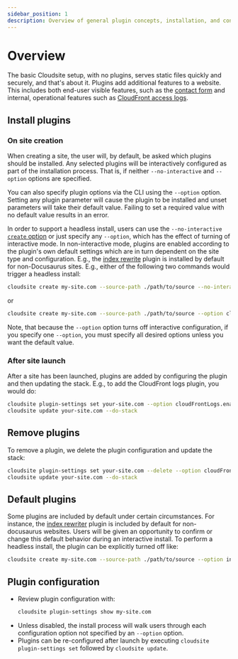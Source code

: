 ```yaml
---
sidebar_position: 1
description: Overview of general plugin concepts, installation, and configuration.
---
```

# Overview

The basic Cloudsite setup, with no plugins, serves static files quickly and securely, and that's about it. Plugins add additional features to a website. This includes both end-user visible features, such as the [contact form](./contact-form) and internal, operational features such as [CloudFront access logs](./cloudfront-logs).

## Install plugins

### On site creation

When creating a site, the user will, by default, be asked which plugins should be installed. Any selected plugins will be interactively configured as part of the installation process. That is, if neither `--no-interactive` and `--option` options are specified.

You can also specify plugin options via the CLI using the `--option` option. Setting any plugin parameter will cause the plugin to be installed and unset parameters will take their default value. Failing to set a required value with no default value results in an error.

In order to support a headless install, users can use the `--no-interactive` [`create` option](/docs/user-guides/command-line-reference#create-options) or just specify any `--option`, which has the effect of turning of interactive mode. In non-interactive mode, plugins are enabled according to the plugin's own default settings which are in turn dependent on the site type and configuration. E.g., the [index rewrite](./index-rewriter) plugin is installed by default for non-Docusaurus sites. E.g., either of the following two commands would trigger a headless install:

```bash
cloudsite create my-site.com --source-path ./path/to/source --no-interactive
```
or
```bash
cloudsite create my-site.com --source-path ./path/to/source --option cloudFrontLogs.enableCookies:true
```

Note, that because the `--option` option turns off interactive configuration, if you specify one `--option`, you must specify all desired options unless you want the default value.

### After site launch

After a site has been launched, plugins are added by configuring the plugin and then updating the stack. E.g., to add the CloudFront logs plugin, you would do:

```bash
cloudsite plugin-settings set your-site.com --option cloudFrontLogs.enableCookies:false
cloudsite update your-site.com --do-stack
```

## Remove plugins

To remove a plugin, we delete the plugin configuration and update the stack:

```bash
cloudsite plugin-settings set your-site.com --delete --option cloudFrontLogs
cloudsite update your-site.com --do-stack
```

## Default plugins

Some plugins are included by default under certain circumstances. For instance, the [index rewriter](/docs/user-guides/plugins/index-rewriter) plugin is included by default for non-docusaurus websites. Users will be given an opportunity to confirm or change this default behavior during an interactive install. To perform a headless install, the plugin can be explicitly turned off like:

```bash
cloudsite create my-site.com --source-path ./path/to/source --option indexRewriter:false
```

## Plugin configuration

- Review plugin configuration with:
  ```bash
  cloudsite plugin-settings show my-site.com
  ```
- Unless disabled, the install process will walk users through each configuration option not specified by an `--option` option.
- Plugins can be re-configured after launch by executing `cloudsite plugin-settings set` followed by `cloudsite update`.